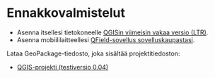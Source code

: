 # Ennakkovalmistelut

- Asenna itsellesi tietokoneelle [QGISin viimeisin vakaa versio (LTR)](https://qgis.org/fi/site/forusers/download.html).
- Asenna mobiililaitteellesi [QField-sovellus sovelluskaupastasi](https://qfield.org/).

Lataa GeoPackage-tiedosto, joka sisältää projektitiedoston: 

- [QGIS-projekti (testiversio 0.04)](https://drive.google.com/file/d/1cVNLXE9XDCynnYMSlPpf3BVzd_OkVdb2/view?usp=sharing)

